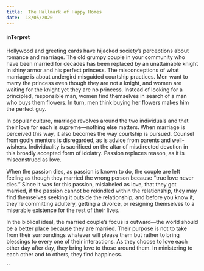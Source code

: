 ```yaml
---
title:  The Hallmark of Happy Homes
date:  18/05/2020
---
```


#### inTerpret

Hollywood and greeting cards have hijacked society’s perceptions about romance and marriage. The old grumpy couple in your community who have been married for decades has been replaced by an unattainable knight in shiny armor and his perfect princess. The misconceptions of what marriage is about undergird misguided courtship practices. Men want to marry the princess even though they are not a knight, and women are waiting for the knight yet they are no princess. Instead of looking for a principled, responsible man, women find themselves in search of a man who buys them flowers. In turn, men think buying her flowers makes him the perfect guy.

In popular culture, marriage revolves around the two individuals and that their love for each is supreme—nothing else matters. When marriage is perceived this way, it also becomes the way courtship is pursued. Counsel from godly mentors is disregarded, as is advice from parents and well-wishers. Individuality is sacrificed on the altar of misdirected devotion in this broadly accepted form of idolatry. Passion replaces reason, as it is misconstrued as love.

When the passion dies, as passion is known to do, the couple are left feeling as though they married the wrong person because “true love never dies.” Since it was for this passion, mislabeled as love, that they got married, if the passion cannot be rekindled within the relationship, they may find themselves seeking it outside the relationship, and before you know it, they’re committing adultery, getting a divorce, or resigning themselves to a miserable existence for the rest of their lives.

In the biblical ideal, the married couple’s focus is outward—the world should be a better place because they are married. Their purpose is not to take from their surroundings whatever will please them but rather to bring blessings to every one of their interactions. As they choose to love each other day after day, they bring love to those around them. In ministering to each other and to others, they find happiness.

``